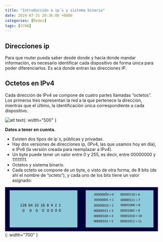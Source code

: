 ```yaml
---
title: "Introducción a ip´s y sistema binario"
date: 2024-07-31 20:36:00 +0800
categories: [Redes]
tags: [CCNA]
---
```


## Direcciones ip

Para que router pueda saber desde donde y hacia donde mandar información, es necesario identificar cada dispositivo de forma única para poder diferenciarlos. Es acá donde entran las direcciones IP.

## Octetos en IPv4 

Cada dirección de IPv4 se compone de cuatro partes llamadas “octetos”. Los primeros tres representan la red a la que pertenece la dirección, mientras que el último, la identificación única correspondiente a cada dispositivo.  

![alt text](/assets/img/Redes/ip.png){: width="500" }


**Datos a tener en cuenta.**

* Existen dos tipos de ip´s, públicas y privadas.
* Hay dos versiones de direcciones ip, (IPv4, las que usamos hoy en día), e IPv6 (la versión creada para reemplazar a IPv4).
* Un byte puede tener un valor entre 0 y 255, es decir, entre 00000000 y 11111111.
* Octetos y sistema binario.
* Cada octeto se compone de un byte, o visto de otra forma, de 8 bits (de ahí el nombre de “octeto”), y cada uno de los bits tiene un valor asignado:

![alt text](/assets/octetos.png){: width="700" }